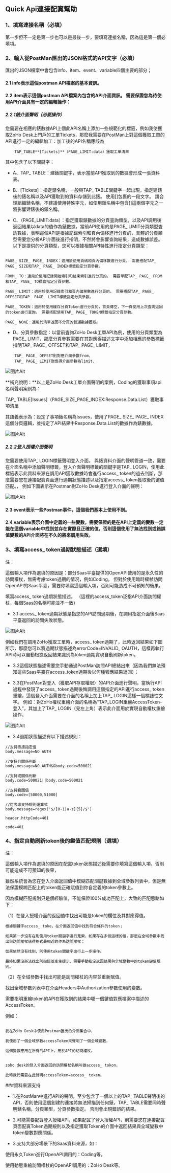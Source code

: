 ## **Quick Api連接配寘幫助**


### 1、填寫連接名稱（必填）


第一步但不一定是第一步也可以是最後一步，要填寫連接名稱，因為這是第一個必填項。


### 2、輸入從PostMan匯出的JSON格式的API文字（必填）

匯出的JSON檔案中會包含info、item、event、variable四個主要的部分；

#### 2.1 info表示這個postman API檔案的基本資訊。


#### 2.2 item表示這個postman API檔案內包含的API介面資訊。 需要保證您為待使用API介面具有一定的編輯操作：


##### 2.2.1錶介面聲明（必要操作）


您需要在相應的錶數據API上個此API名稱上添加一些規範化的標籤，例如我使獲取ZoHo Desk上門戶的工單Tickets，那麼我需要在PostMan上對這個獲取工單的API進行一定的編輯加工：加工後的API名稱應該為

```
    TAP_TABLE**[Tickets]**（PAGE_LIMIT:data）獲取工單清單
```

其中包含了以下關鍵字：

- A、TAP_ TABLE：建錶關鍵字，表示當前API獲取到的數據會形成一張資料表。


- B、[Tickets]：指定錶名稱，一般與TAP_ TABLE關鍵字一起出現，指定建錶後的錶名稱以及API獲取到的資料存儲到此錶。 使用[]包裹的一段文字。 請合理組織錶名稱，不建議使用特殊字元，如使用錶名稱中包含[]這兩個字元之一將影響建錶後的錶名稱。


- C、（PAGE_LIMIT:data）：指定獲取錶數據的分頁査詢類型，以及API調用後返回結果以data的值作為錶數據，當前API使用的是PAGE_ LIMIT分頁類型査詢數據，表明這個API是根據記錄索引和頁內偏移進行分頁的，具體的分頁類型需要您分析API介面後進行指明，不然將會影響查詢結果，造成數據誤差。 以下是提供的分頁類型，您可以根據相關API特性進行指定分頁類型：


```

PAGE_ SIZE_ PAGE_ INDEX：適用於使用頁碼和頁內偏移數進行分頁。 需要搭配TAP_ PAGE_ SIZE和TAP_ PAGE_ INDEX標籤指定分頁參數。

FROM_ TO：適用於使用記錄開始索引和結束索引進行分頁的。 需要單配TAP_ PAGE_ FROM和TAP_ PAGE_ TO標籤指定分頁參數。

PAGE_ LIMIT：適用於使用記錄索引和頁內偏移數進行分頁的。 需要搭配TAP_ PAGE_ OFFSET和TAP_ PAGE_ LIMIT標籤指定分頁參數。

PAGE_ TOKEN：適用於使用緩存分頁Token進行分頁的，首頁傳空，下一頁使用上次査詢返回的token進行査詢。 需要搭配使用TAP_ PAGE_ TOKEN標籤指定分頁參數。

PAGE_ NONE：適用於清單返回不分頁的普通數據獲取。

```


- D、分頁參數指定：以當前査詢ZoHo Desk工單API為例，使用的分頁類型為PAGE_ LIMIT，那麼分頁參數需要在其對應得描述文字中添加相應的參數標籤指明TAP_ PAGE_ OFFSET和TAP_ PAGE_ LIMIT，
```  
    TAP_ PAGE_ OFFSET則對應介面參數from，
    TAP_ PAGE_ LIMIT對應得介面參數為limit.
```
![图片Alt]("TAP_TABLE.PNG")

**補充說明：**以上是ZoHo Desk工單介面聲明的案例，Coding的獲取事項api名稱聲明案例為：


TAP_ TABLE[Issues]（PAGE_SIZE_PAGE_INDEX:Response.Data.List）獲取事項清單


其語義表示為：設定了事項錶名稱為Issues，使用了PAGE_ SIZE_ PAGE_ INDEX這個分頁邏輯，並指定了API結果中Response.Data.List的數據作為錶數據。

![图片Alt]("TAP_TABLE-2.PNG")

##### 2.2.2登入授權介面聲明


您需要使用TAP_ LOGIN標籤聲明登入介面。 與錶資料介面的聲明管道一致，需要在介面名稱中添加聲明標籤，登入介面聲明標籤的關鍵字是TAP_ LOGIN，使用此標籤表示此資料來源在調用API獲取數據時會進行access_ token的過去判斷，那麼需要您在連接配寘頁面進行過期狀態描述以及指定access_ token獲取後的鍵值匹配。， 例如下圖表示在Postman對ZoHo Desk進行登入介面的聲明：

![图片Alt]("TAP_LOGIN.PNG")

#### 2.3 event表示一些Postman事件，這個我們基本上使用不到。


#### 2.4 variable表示介面中定義的一些變數，需要保證的是在API上定義的變數一定能在這個variable中找到並存在實際且正確的值，否則這個使用了無法找到或錯誤值變數的API介面將在不久的將來調用失敗。


### 3、填寫access_ token過期狀態描述（選填）


注：

這個輸入項作為選填的原因是：部分Saas平臺提供的OpenAPI使用的是永久性的訪問權杖，無需考慮token過期的情况，例如Coding。 但對於使用臨時權杖訪問OpenAPI的Saas平臺，需要你填寫這個輸入項，否則可能造成不可預知的後果。

填寫access_ token過期狀態描述。 （這裡的access_token泛指API介面訪問權杖，每個Saas的名稱可能並不一致）


- 3.1 access_ token過期狀態是指您的API訪問過期後，在調用指定介面後Saas平臺返回的訪問失敗狀態。

![图片Alt]("TAP_TABLE-ZoHo.PNG")

例如我們在調用ZoHo獲取工單時，access_ token過期了，此時返回結果如下圖所示，那麼您可以將過期狀態描述為errorCode=INVALID_ OAUTH，這樣再執行API時可以自動根據返回結果識別為token過期實現自動刷新token。


- 3.2這個狀態描述需要您手動通過PostMan訪問API總結出來（因為我們無法預知這些Saas平臺在access_token過期後以何種響應結果返回）；


- 3.3在PostMan對登入（獲取API存取權限）的API介面進行聲明，當執行API過程中發現了access_ token過期後悔調用這個指定的API進行access_ token重繪，這個登入介面需要在介面的名稱上加上TAP_ LOGIN這樣一個標誌性文字。 例如：對ZoHo權杖重繪介面的名稱為“TAP_LOGIN重繪AccessToken-登入”，其加上了TAP_ LOGIN（見左上角）表示此介面用於實現自動權杖重繪操作。

![图片Alt]("TAP_LOGIN-ZoHo.PNG")

- 3.4過期狀態描述有以下描述規則：

```properties
//支持直接指定值
body.message=NO AUTH

//支持且關係判斷 
body.message=NO AUTH&&body.code=500021

//支持或關係判斷
body.code=500021||body.code=500021

//支持範圍值
body.code=[50000,51000]

//可考慮支持規則運算式
body.message=regex('$/[0-1|a-z]{5}/$')

header.httpCode=401

code=401
```

### 4、指定自動刷新token後的鍵值匹配規則（選填）


注：


這個輸入項作為選填的原因在配寘token狀態描述後需要你填寫這個輸入項，否則可能造成不可預知的後果，


雖然系統會為您在登入介面返回值中模糊匹配關鍵數據到全域參數列表中，但是無法保證模糊匹配上的token能正確賦值到你自定義的token參數上。


因為模糊匹配規則只是個經驗值，不能保證100%成功匹配上，大致的匹配思路如下：


（1）在登入授權介面的返回值中找出可能是token的欄位及其對應得值。


```
根據關鍵字access_ toke，在介面返回值中找到符合條件的token；

如果第一步沒有在則使用token關鍵字進行蒐索，如果存在多個這樣的值，那麼在全域參數中找出與訪問權杖值得格式最相近的作為訪問權杖；

如果依然沒有找到，則使用token關鍵字進行上一步操作。

最終如果沒辦法找出則拋錯並產生提示，需要手動指定返回結果與全域變數中的token鍵值規則。

```

（2）在全域參數中找出可能是訪問權杖的内容並重新賦值。

找出全域參數列表中在介面Headers中Authorization參數使用的變數。



需要指明重繪token的API在獲取到的結果中哪一個鍵值對應檔案中描述的AccessToken。


例如：

```

我在ZoHo Desk中使用Postman匯出的介面集合中，

我使用了一個全域參數accessToken來聲明了一個全域變數，

這個變數應用在所有的API上，用於API的訪問權杖。


zoho desk的登入介面返回的訪問權杖名稱叫做access_ tokon，

此時我們需要在此聲明accessToken=access_ token。

```


###資料來源支持


- 1.在PostMan中進行API的聲明，至少包含了一個以上的TAP_ TABLE聲明後的API，否則使用這個創建的連接將無法掃描到任何錶，TAP_ TABLE需要同時聲明錶名稱，分頁類型，分頁參數指定。 否則會出現錯誤的結果。


- 2.可能需要配寘登入授權API，如果配寘了登入授權API，則需要您在連接配寘頁面配寘Token過期規則以及指定獲取Token的介面中返回結果與全域變數中token變數對應關係。


- 3.支持大部分場景下的Saas資料來源，如：


使用永久Token進行OpenAPI調用的：Coding等。


使用動態重繪訪問權杖的OpenAPI調用的：ZoHo Desk等。 